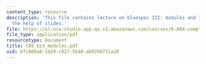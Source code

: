 ```yaml
---
content_type: resource
description: 'This file contains lecture on bluespec III: modules and interfaces with
  the help of slides.'
file: https://ol-ocw-studio-app-qa.s3.amazonaws.com/courses/6-884-complex-digital-systems-spring-2005/bfc00da81b59c8275b48ab0268731a20_l09_bs3_modules.pdf
file_type: application/pdf
resourcetype: Document
title: l09_bs3_modules.pdf
uid: bfc00da8-1b59-c827-5b48-ab0268731a20
---
```

